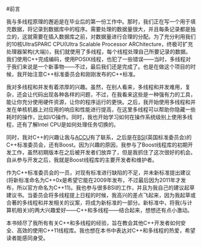#前言

我与多线程原理的邂逅是在毕业后的第一份工作中。那时，我们正在写一个用于填充数据，将记录到数据库中的程序。需要处理的数据量很大，并且每条记录都是独立的，这就需要在插入数据库之前，对数据量进行合理的分配。为了充分利用我们的10核UltraSPARC CPU(Ultra Scalable Processor ARChitecture，终极可扩充处理器架构(大端))，我们就使用了多线程，每个线程处理自己所要记录的数据。我们使用C++完成编码，使用POSIX线程，也犯了一些错误——当时，多线程对于我们来说是一个新事物——不过，最后我们还是完成了。也是在做这个项目的时候，我开始注意C++标准委员会和刚刚发布的C++标准。

我对多线程和并发有着浓厚的兴趣。虽然，在别人看来，多线程和并发难用，复杂，还会让代码出现各种各样的问题，不过，在我看来这些是一种强有力的工具，能让你充分使用硬件资源，让你的程序运行的更快。之后，我开始使用多线程和并发在单核机器上对应用的响应和性能进行提高，在这里多线程可以帮助你隐藏一些耗时的操作，比如I/O操作。同时，我也开始学习如何在操作系统级别上使用多线程，还有了解Intel CPU是如何处理任务切换的。

同时，我对C++的兴趣让我与[ACCU](http://accu.org/)有了联系，之后是在[BSI](http://www.bsigroup.com/en-GB/standards/)(英国标准委员会)的C++标准委员会，还有Boost。因为兴趣的原因，我参与了Boost线程库的初期开发工作，虽然初期版本在之后被开发者们放弃了，但是我抓住了这次很好的机会。自从参与开发之后，我就是Boost线程库的主要开发者和维护者。

作为C++标准委员会的一员，对现有标准进行缺陷的不足，并未新标准提出建议(将新标准命名为C++0x是希望它能在2009年发布，不过最后因为2011年才发布，所以官方命名为C++11)。我也参与很多BSI的工作，并且为我自己的建议起草建议书。当委员会将多线程提上日程的时候，我高兴的差点飞起来，因为我起草或合著的多线程和并发相关的议案，将成为新标准的一部分。新标准中，将我(与计算机相关)的两大兴趣爱好——C++和多线程——结合起来，想想还有点小激动。

本书倾尽了我所有有关C++和多线程的经验，旨在教会其他C++开发者如何安全、高效的使用C++11线程库。我也想在本书中表达对C++和多线程的热爱，希望读者能感同身受。